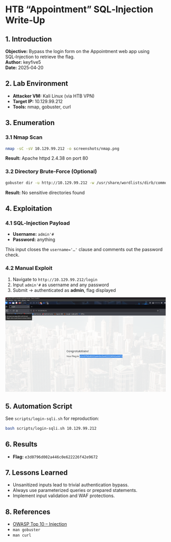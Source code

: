 # HTB “Appointment” SQL‑Injection Write‑Up

## 1. Introduction
**Objective:** Bypass the login form on the Appointment web app using SQL‑Injection to retrieve the flag.  
**Author:** keyfive5  
**Date:** 2025‑04‑20  

## 2. Lab Environment
- **Attacker VM:** Kali Linux (via HTB VPN)  
- **Target IP:** 10.129.99.212  
- **Tools:** nmap, gobuster, curl  

## 3. Enumeration

### 3.1 Nmap Scan
```bash
nmap -sC -sV 10.129.99.212 -o screenshots/nmap.png
```
**Result:** Apache httpd 2.4.38 on port 80

### 3.2 Directory Brute‑Force (Optional)
```bash
gobuster dir -u http://10.129.99.212 -w /usr/share/wordlists/dirb/common.txt -o screenshots/gobuster.png
```
**Result:** No sensitive directories found

## 4. Exploitation

### 4.1 SQL‑Injection Payload
- **Username:** `admin'#`  
- **Password:** anything  

This input closes the `username='…'` clause and comments out the password check.

### 4.2 Manual Exploit
1. Navigate to `http://10.129.99.212/login`  
2. Input `admin'#` as username and any password  
3. Submit → authenticated as **admin**, flag displayed  

![Login Bypass](../screenshots/bypass-login.png)

## 5. Automation Script
See `scripts/login-sqli.sh` for reproduction:

```bash
bash scripts/login-sqli.sh 10.129.99.212
```

## 6. Results
- **Flag:** `e3d0796d002a446c0e622226f42e9672`

## 7. Lessons Learned
- Unsanitized inputs lead to trivial authentication bypass.  
- Always use parameterized queries or prepared statements.  
- Implement input validation and WAF protections.

## 8. References
- [OWASP Top 10 – Injection](https://owasp.org/www-project-top-ten/)  
- `man gobuster`  
- `man curl`  

